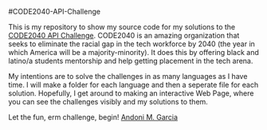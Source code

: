 #CODE2040-API-Challenge

This is my repository to show my source code for my solutions to the [CODE2040 API Challenge](http://challenge.code2040.org/).  CODE2040 is an amazing organization that seeks to eliminate the racial gap in the tech workforce by 2040 (the year in which America will be a majority-minority).  It does this by offering black and latino/a students mentorship and help getting placement in the tech arena.

My intentions are to solve the challenges in as many languages as I have time. I will make a folder for each language and then a seperate file for each solution. Hopefully, I get around to making an interactive Web Page, where you can see the challenges visibly and my solutions to them.

Let the fun, erm challenge, begin!
[Andoni M. Garcia](mailto:andoni@uchicago.edu)
